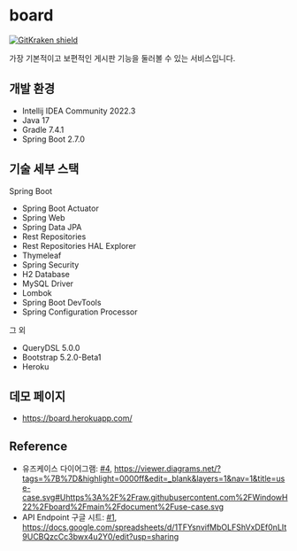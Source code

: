 # board
[![GitKraken shield](https://img.shields.io/badge/GitKraken-Legendary%20Git%20Tools-teal?style=plastic&logo=gitkraken)](http://gitkraken.link/uno)

가장 기본적이고 보편적인 게시판 기능을 둘러볼 수 있는 서비스입니다.


## 개발 환경

* Intellij IDEA Community 2022.3
* Java 17
* Gradle 7.4.1
* Spring Boot 2.7.0

## 기술 세부 스택

Spring Boot

* Spring Boot Actuator
* Spring Web
* Spring Data JPA
* Rest Repositories
* Rest Repositories HAL Explorer
* Thymeleaf
* Spring Security
* H2 Database
* MySQL Driver
* Lombok
* Spring Boot DevTools
* Spring Configuration Processor

그 외

* QueryDSL 5.0.0
* Bootstrap 5.2.0-Beta1
* Heroku

## 데모 페이지

* https://board.herokuapp.com/

## Reference

* 유즈케이스 다이어그램: [#4](https://github.com/WindowH22/board/issues/4),
https://viewer.diagrams.net/?tags=%7B%7D&highlight=0000ff&edit=_blank&layers=1&nav=1&title=use-case.svg#Uhttps%3A%2F%2Fraw.githubusercontent.com%2FWindowH22%2Fboard%2Fmain%2Fdocument%2Fuse-case.svg
* API Endpoint 구글 시트: [#1](https://github.com/WindowH22/board/issues/1), https://docs.google.com/spreadsheets/d/1TFYsnvifMbOLFShVxDEf0nLIt9UCBQzcCc3bwx4u2Y0/edit?usp=sharing
